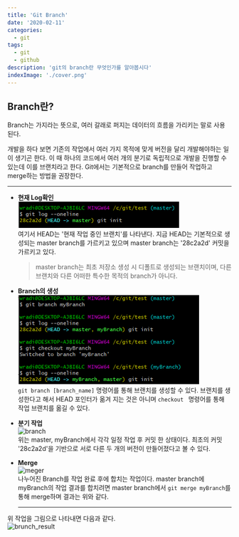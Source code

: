 ```yaml
---
title: 'Git Branch'
date: '2020-02-11'
categories:
  - git
tags:
  - git
  - github
description: 'git의 branch란 무엇인가를 알아봅시다'
indexImage: './cover.png'
---
```


## Branch란?  
Branch는 가지라는 뜻으로, 여러 갈래로 퍼지는 데이터의 흐름을 가리키는 말로 사용 된다.  

개발을 하다 보면 기존의 작업에서 여러 가지 목적에 맞게 버전을 달리 개발해야하는 일이 생기곤 한다.
이 때 하나의 코드에서 여러 개의 분기로 독립적으로 개발을 진행할 수 있는데 이를 브랜치라고 한다.
Git에서는 기본적으로 branch를 만들어 작업하고 merge하는 방법을 권장한다.

----------------
- **현재 Log확인**  
  ![init_state](./branch1.png)  
  여기서 HEAD는 '현재 작업 중인 브랜치'를 나타낸다. 
  지금 HEAD는 기본적으로 생성되는 master branch를 가르키고 있으며
  master branch는 '28c2a2d' 커밋을 가르키고 있다. 

  > master branch는 최초 저장소 생성 시 디폴트로 생성되는 브랜치이며, 다른 브랜치와 다른 어떠한 특수한 목적의 branch가 아니다. 

- **Branch의 생성**   
  ![make_branch](./branch2.png)  
  ```git branch [branch_name]``` 명령어를 통해 브랜치를 생성할 수 있다.
  브랜치를 생성한다고 해서 HEAD 포인터가 옮겨 지는 것은 아니며 
  ```checkout ``` 명령어를 통해 작업 브랜치를 옮길 수 있다.

- **분기 작업**  
  ![branch](./branch3.png)  
  위는 master, myBranch에서 각각 일정 작업 후 커밋 한 상태이다.
  최초의 커밋 '28c2a2d'을 기반으로 서로 다른 두 개의 버전이 만들어졌다고 볼 수 있다.

- **Merge**  
  ![meger](./branch4.png)   
  나누어진 Branch를 작업 완료 후에 합치는 작업이다.
  master branch에 myBranch의 작업 결과를 합치려면 
  master branch에서 ```git merge myBranch```를 통해 merge하며 결과는 위와 같다.

  ------------------

위 작업을 그림으로 나타내면 다음과 같다.  
![brunch_result](./branch_result.png)  